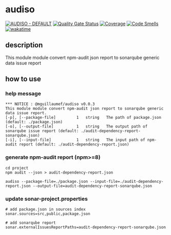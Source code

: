 # audiso

[![AUDISO - DEFAULT](https://github.com/MGuillaumeF/audiso/actions/workflows/default.yml/badge.svg?branch=main)](https://github.com/MGuillaumeF/audiso/actions/workflows/default.yml)
[![Quality Gate Status](https://sonarcloud.io/api/project_badges/measure?project=MGuillaumeF_audiso&metric=alert_status)](https://sonarcloud.io/summary/new_code?id=MGuillaumeF_audiso)
[![Coverage](https://sonarcloud.io/api/project_badges/measure?project=MGuillaumeF_audiso&metric=coverage)](https://sonarcloud.io/summary/new_code?id=MGuillaumeF_audiso)
[![Code Smells](https://sonarcloud.io/api/project_badges/measure?project=MGuillaumeF_audiso&metric=code_smells)](https://sonarcloud.io/summary/new_code?id=MGuillaumeF_audiso)
[![wakatime](https://wakatime.com/badge/user/9f76e922-98e1-4ef0-b832-f1f6bb21d4c3/project/c585b742-afcf-4449-bcd0-d7c4231715bf.svg)](https://wakatime.com/badge/user/9f76e922-98e1-4ef0-b832-f1f6bb21d4c3/project/c585b742-afcf-4449-bcd0-d7c4231715bf)

## description 
This module module convert npm-audit json report to sonarqube generic data issue report

## how to use

### help message

```
*** NOTICE : @mguillaumef/audiso v0.0.3
This module module convert npm-audit json report to sonarqube generic data issue report.
[-p], [--package-file]         1   string   The path of package.json (default: ./package.json)
[-o], [--output-file]          1   string   The output path of sonarqube issue report (default: ./audit-dependency-report-sonarqube.json)
[-i], [--input-file]           1   string   The input path of npm-audit report (default: ./audit-dependency-report.json)
```

### generate npm-audit report (npm>=8)

```
cd project
npm audit --json > audit-dependency-report.json

audiso --package-file=./package.json --input-file=./audit-dependency-report.json --output-file=audit-dependency-report-sonarqube.json
```

### update sonar-project.properties

```
# add package.json in sources index
sonar.sources=src,public,package.json

# add sonarqube report
sonar.externalIssuesReportPaths=audit-dependency-report-sonarqube.json
```
